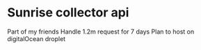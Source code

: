 # Sunrise collector api

Part of my friends
Handle 1.2m request for 7 days
Plan to host on digitalOcean droplet
